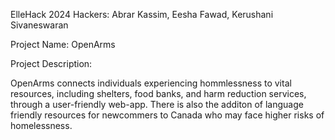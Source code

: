ElleHack 2024
Hackers: Abrar Kassim, Eesha Fawad, Kerushani Sivaneswaran

Project Name: OpenArms

Project Description: 

OpenArms connects individuals experiencing hommlessness to vital resources, including shelters, food banks, and harm reduction services, through a user-friendly web-app. There is also the additon of language friendly resources for newcommers to Canada who may face higher risks of homelessness. 
